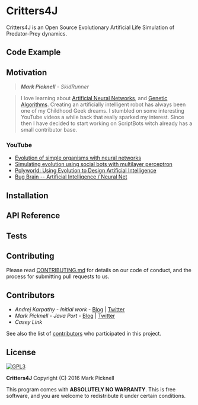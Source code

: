 # Critters4J

Critters4J is an Open Source Evolutionary Artificial Life Simulation of Predator-Prey dynamics.

## Code Example



## Motivation

> _**Mark Picknell**_ - _SkidRunner_

> I love learning about [Artificial Neural Networks](https://www.wikipedia.org/wiki/Artificial_neural_network), and [Genetic Algorithms](https://www.wikipedia.org/wiki/Genetic_algorithm). Creating an artificially intelligent robot has always been one of my Childhood Geek dreams. I stumbled on some interesting YouTube videos a while back that really sparked my interest. Since then I have decided to start working on ScriptBots witch already has a small contributor base.

### YouTube
* [Evolution of simple organisms with neural networks](https://www.youtube.com/watch?v=2kupe2ZKK58)
* [Simulating evolution using social bots with multilayer perceptron](https://www.youtube.com/watch?v=GvEywP8t12I)
* [Polyworld: Using Evolution to Design Artificial Intelligence](https://www.youtube.com/watch?v=_m97_kL4ox0)
* [Bug Brain -- Artificial Intelligence / Neural Net](https://www.youtube.com/watch?v=g0ZnrzTfFIQ)

## Installation

## API Reference

## Tests

## Contributing

Please read [CONTRIBUTING.md](CONTRIBUTING.md) for details on our code of conduct, and the process for submitting pull requests to us.

## Contributors

* _Andrej Karpathy_ - _Initial work_ - [Blog](http://karpathy.github.io/) | [Twitter](http://twitter.com/karpathy)
* _Mark Picknell_ - _Java Port_ - [Blog](http://skidrunner.blogspot.com/) | [Twitter](http://twitter.com/skidrunner)
* _Casey Link_

See also the list of [contributors](https://github.com/SkidRunner/scriptbots/graphs/contributors) who participated in this project.

## License

[![GPL3](http://www.gnu.org/graphics/gplv3-127x51.png)](LICENSE.md)

**Critters4J** Copyright (C) 2016 Mark Picknell

This program comes with **ABSOLUTELY NO WARRANTY**. This is free software, and you are welcome to redistribute it under certain conditions.
